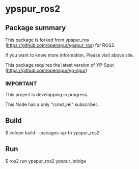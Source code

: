# ypspur_ros2

## Package summary
This package is forked from ypspur_ros (https://github.com/openspur/ypspur_ros) for ROS2.

If you want to know more information, Please visit above site.

This package requires the latest version of YP-Spur.(https://github.com/openspur/yp-spur)

### IMPORTANT
This project is developping in progress. 

This Node has a only "/cmd_vel" subscriber.

## Build
$ colcon build --pacages-up-to ypspur_ros2

## Run
$ ros2 run ypspur_ros2 ypspur_bridge